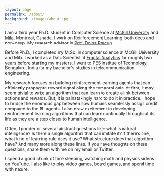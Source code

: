 ```yaml
---
layout: page
permalink: /about/
background: /images/about.jpg
---
```


I am a third year Ph.D. student in Computer Science at <a href="https://www.mcgill.ca/">McGill University</a> and <a href = "https://mila.quebec/">Mila</a>, Montreal</a>, Canada</a>. I work on Reinforcement Learning, both deep and non-deep. My research advisor is <a href = "https://en.wikipedia.org/wiki/Doina_Precup">Prof. Doina Precup</a>.

Before Ph.D., I completed my M.Sc. in computer science at McGill University and Mila. I worked as a Data Scientist at <a href="https://fractal.ai/">Fractal Analytics</a> for roughly two years before starting my masters. I went to <a href="https://www.pes.edu/">PES Institue of Technology</a>, Bengaluru, India for my bachelor's studies in telecommunication engineering.

My research focuses on building reinforcement learning agents that can efficiently propagate reward signal along the temporal axis. At first, it may seem trivial to write an algorithm that can learn to create a link between actions and rewards. But, it is painstakingly hard to do it in practice. I hope to bridge the enormous gap between how humans seamlessly assign credit compared to the RL agents. I also draw excitement in developing reinforcement learning algorithms that can learn continually throughout its life as they are a step closer to human intelligence.

Often, I ponder on several abstract questions like: what is natural intelligence? Is there a single algorithm that can imitate it? If there’s one, what kind of learning rule does it use? What structure does that algorithm have? And many more along these lines. If you have thoughts on these questions, share them with me on my email or Twitter.

I spend a good chunk of time sleeping, watching math and physics videos on YouTube. I also like to play video games, board games, and spend time with nature.